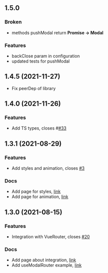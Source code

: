 ## 1.5.0

### Broken
- methods pushModal return **Promise -> Modal**
### Features
- backClose param in configuration
- updated tests for pushModal

## 1.4.5 (2021-11-27)

- Fix peerDep of library

## 1.4.0 (2021-11-26)

### Features

- Add TS types, closes #[#33](https://github.com/Jenesius/vue-modal/issues/33)

## 1.3.1 (2021-08-29)

### Features

- Add styles and animation, closes [#3](https://github.com/Jenesius/vue-modal/issues/3)

### Docs

- Add page for styles, [link](https://modal.jenesius.com/docs.html/details#styles)
- Add page for animation, [link](https://modal.jenesius.com/docs.html/details#animation)

## 1.3.0 (2021-08-15)

### Features

- Integration with VueRouter, closes [#20](https://github.com/Jenesius/vue-modal/issues/20)

### Docs

- Add page about integration, [link](https://modal.jenesius.com/docs.html/example/user-list)
- Add useModalRouter example, [link](https://modal.jenesius.com/docs.html/integration-vue-router)
